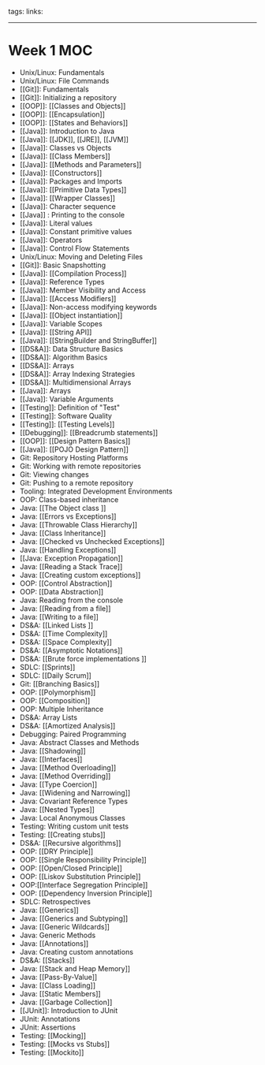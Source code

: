 tags:
links:

---

# Week 1 MOC

- Unix/Linux: Fundamentals 
- Unix/Linux: File Commands 
- [[Git]]: Fundamentals 
- [[Git]]: Initializing a repository 
- [[OOP]]: [[Classes and Objects]] 
- [[OOP]]: [[Encapsulation]]
- [[OOP]]: [[States and Behaviors]]
- [[Java]]: Introduction to Java 
- [[Java]]: [[JDK]], [[JRE]], [[JVM]] 
- [[Java]]: Classes vs Objects 
- [[Java]]: [[Class Members]] 
- [[Java]]: [[Methods and Parameters]] 
- [[Java]]: [[Constructors]] 
- [[Java]]: Packages and Imports 
- [[Java]]: [[Primitive Data Types]]
- [[Java]]: [[Wrapper Classes]] 
- [[Java]]: Character sequence 
- [[Java]] : Printing to the console 
- [[Java]]: Literal values 
- [[Java]]: Constant primitive values 
- [[Java]]: Operators 
- [[Java]]: Control Flow Statements
- Unix/Linux: Moving and Deleting Files
- [[Git]]: Basic Snapshotting
- [[Java]]: [[Compilation Process]]
- [[Java]]: Reference Types
- [[Java]]: Member Visibility and Access
- [[Java]]: [[Access Modifiers]]
-  [[Java]]: Non-access modifying keywords
-  [[Java]]: [[Object instantiation]]
-  [[Java]]: Variable Scopes
-  [[Java]]: [[String API]]
-  [[Java]]: [[StringBuilder and StringBuffer]]
-  [[DS&A]]: Data Structure Basics
-  [[DS&A]]: Algorithm Basics
-  [[DS&A]]: Arrays
-  [[DS&A]]: Array Indexing Strategies
-  [[DS&A]]: Multidimensional Arrays
-   [[Java]]: Arrays
-   [[Java]]: Variable Arguments
-   [[Testing]]: Definition of "Test"
-   [[Testing]]: Software Quality
-   [[Testing]]: [[Testing Levels]]
-   [[Debugging]]: [[Breadcrumb statements]]
-   [[OOP]]: [[Design Pattern Basics]]
-   [[Java]]: [[POJO Design Pattern]]
- Git: Repository Hosting Platforms 
- Git: Working with remote repositories 
- Git: Viewing changes 
- Git: Pushing to a remote repository 
- Tooling: Integrated Development Environments 
- OOP: Class-based inheritance 
- Java: [[The Object class ]]
- Java: [[Errors vs Exceptions]] 
- Java: [[Throwable Class Hierarchy]] 
- Java: [[Class Inheritance]] 
- Java: [[Checked vs Unchecked Exceptions]] 
- Java: [[Handling Exceptions]] 
- [[Java: Exception Propagation]] 
- Java: [[Reading a Stack Trace]] 
- Java: [[Creating custom exceptions]] 
- OOP: [[Control Abstraction]] 
- OOP: [[Data Abstraction]] 
- Java: Reading from the console 
- Java: [[Reading from a file]] 
- Java: [[Writing to a file]] 
- DS&A: [[Linked Lists ]]
- DS&A: [[Time Complexity]] 
- DS&A: [[Space Complexity]] 
- DS&A: [[Asymptotic Notations]] 
- DS&A: [[Brute force implementations ]]
- SDLC: [[Sprints]] 
- SDLC: [[Daily Scrum]]
- Git: [[Branching Basics]] 
- OOP: [[Polymorphism]]
- OOP: [[Composition]] 
- OOP: Multiple Inheritance 
- DS&A: Array Lists 
- DS&A: [[Amortized Analysis]] 
- Debugging: Paired Programming 
- Java: Abstract Classes and Methods 
- Java: [[Shadowing]] 
- Java: [[Interfaces]] 
- Java: [[Method Overloading]] 
- Java: [[Method Overriding]] 
- Java: [[Type Coercion]] 
- Java: [[Widening and Narrowing]] 
- Java: Covariant Reference Types 
- Java: [[Nested Types]] 
- Java: Local Anonymous Classes 
- Testing: Writing custom unit tests 
- Testing: [[Creating stubs]] 
- DS&A: [[Recursive algorithms]]
- OOP: [[DRY Principle]] 
- OOP: [[Single Responsibility Principle]] 
- OOP: [[Open/Closed Principle]] 
- OOP: [[Liskov Substitution Principle]] 
- OOP:[[Interface Segregation Principle]] 
- OOP: [[Dependency Inversion Principle]] 
- SDLC: Retrospectives 
- Java: [[Generics]] 
- Java: [[Generics and Subtyping]] 
- Java: [[Generic Wildcards]] 
- Java: Generic Methods 
- Java: [[Annotations]]
- Java: Creating custom annotations 
- DS&A: [[Stacks]] 
- Java: [[Stack and Heap Memory]] 
- Java: [[Pass-By-Value]] 
- Java: [[Class Loading]] 
- Java: [[Static Members]] 
- Java: [[Garbage Collection]] 
- [[JUnit]]: Introduction to JUnit 
- JUnit: Annotations 
- JUnit: Assertions 
- Testing: [[Mocking]] 
- Testing: [[Mocks vs Stubs]] 
- Testing: [[Mockito]]
